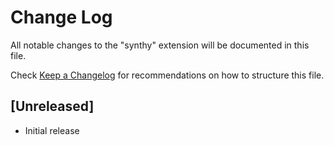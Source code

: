 # Change Log

All notable changes to the "synthy" extension will be documented in this file.

Check [Keep a Changelog](http://keepachangelog.com/) for recommendations on how to structure this file.

## [Unreleased]

- Initial release
